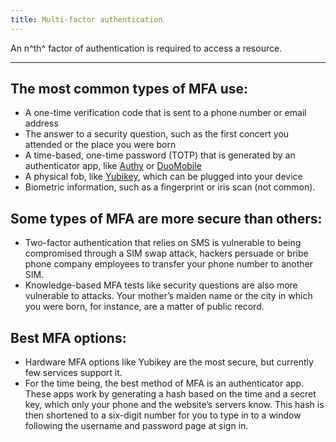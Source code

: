 ```yaml
---
title: Multi-factor authentication
---
```


An n^th^ factor of authentication is required to access a resource.

---

## The most common types of MFA use:

- A one-time verification code that is sent to a phone number or email address
- The answer to a security question, such as the first concert you attended or the place you were born
- A time-based, one-time password (TOTP) that is generated by an authenticator app, like [Authy](https://authy.com/) or [DuoMobile](https://play.google.com/store/apps/details?id=com.duosecurity.duomobile&hl=en_US)
- A physical fob, like [Yubikey](https://www.yubico.com/), which can be plugged into your device
- Biometric information, such as a fingerprint or iris scan (not common).

## Some types of MFA are more secure than others:

- Two-factor authentication that relies on SMS is vulnerable to being compromised through a SIM swap attack, hackers persuade or bribe phone company employees to transfer your phone number to another SIM.
- Knowledge-based MFA tests like security questions are also more vulnerable to attacks. Your mother’s maiden name or the city in which you were born, for instance, are a matter of public record.

## Best MFA options:

- Hardware MFA options like Yubikey are the most secure, but currently few services support it.
- For the time being, the best method of MFA is an authenticator app. These apps work by generating a hash based on the time and a secret key, which only your phone and the website’s servers know. This hash is then shortened to a six-digit number for you to type in to a window following the username and password page at sign in.
